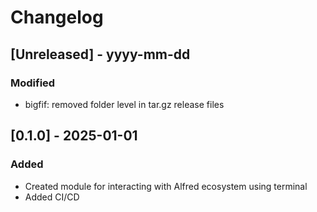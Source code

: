 # Changelog

## [Unreleased] - yyyy-mm-dd

### Modified
- bigfif: removed folder level in tar.gz release files

## [0.1.0] - 2025-01-01

### Added
- Created module for interacting with Alfred ecosystem using terminal
- Added CI/CD 
